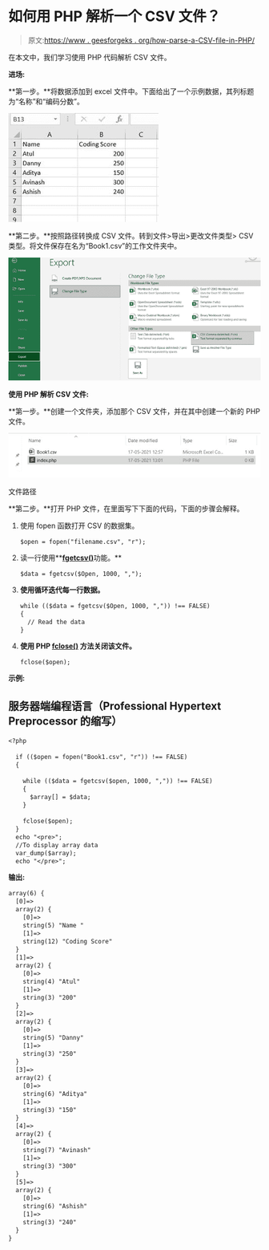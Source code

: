 # 如何用 PHP 解析一个 CSV 文件？

> 原文:[https://www . geesforgeks . org/how-parse-a-CSV-file-in-PHP/](https://www.geeksforgeeks.org/how-to-parse-a-csv-file-in-php/)

在本文中，我们学习使用 PHP 代码解析 CSV 文件。

**进场:**

**第一步。**将数据添加到 excel 文件中。下面给出了一个示例数据，其列标题为“名称”和“编码分数”。

![](img/585440bf5d3e07b4540fa0ce66654be0.png)

**第二步。**按照路径转换成 CSV 文件。转到文件>导出>更改文件类型> CSV 类型。将文件保存在名为“Book1.csv”的工作文件夹中。

![](img/d9802a0abdda81f3d01edad21d7acc9e.png)

**使用 PHP 解析 CSV 文件:**

**第一步。**创建一个文件夹，添加那个 CSV 文件，并在其中创建一个新的 PHP 文件。

![](img/0ac290b087ab905820a10bd12d5ba9c4.png)

文件路径

**第二步。**打开 PHP 文件，在里面写下下面的代码，下面的步骤会解释。

1.  使用 fopen 函数打开 CSV 的数据集。

    ```
    $open = fopen("filename.csv", "r");
    ```

2.  读一行使用**[**fgetcsv()**](https://www.geeksforgeeks.org/how-to-display-data-from-csv-file-using-php/)功能。**

    ```
    $data = fgetcsv($Open, 1000, ",");
    ```

3.  **使用循环迭代每一行数据。**

    ```
    while (($data = fgetcsv($Open, 1000, ",")) !== FALSE) 
    {
      // Read the data    
    }
    ```

4.  **使用 PHP [**fclose()**](https://www.geeksforgeeks.org/php-fclose-function/) 方法关闭该文件。**

    ```
    fclose($open);
    ```

****示例:****

## **服务器端编程语言（Professional Hypertext Preprocessor 的缩写）**

```
<?php

  if (($open = fopen("Book1.csv", "r")) !== FALSE) 
  {

    while (($data = fgetcsv($open, 1000, ",")) !== FALSE) 
    {        
      $array[] = $data; 
    }

    fclose($open);
  }
  echo "<pre>";
  //To display array data
  var_dump($array);
  echo "</pre>";
```

****输出:****

```
array(6) {
  [0]=>
  array(2) {
    [0]=>
    string(5) "Name "
    [1]=>
    string(12) "Coding Score"
  }
  [1]=>
  array(2) {
    [0]=>
    string(4) "Atul"
    [1]=>
    string(3) "200"
  }
  [2]=>
  array(2) {
    [0]=>
    string(5) "Danny"
    [1]=>
    string(3) "250"
  }
  [3]=>
  array(2) {
    [0]=>
    string(6) "Aditya"
    [1]=>
    string(3) "150"
  }
  [4]=>
  array(2) {
    [0]=>
    string(7) "Avinash"
    [1]=>
    string(3) "300"
  }
  [5]=>
  array(2) {
    [0]=>
    string(6) "Ashish"
    [1]=>
    string(3) "240"
  }
}
```